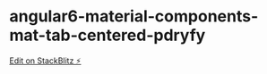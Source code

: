 # angular6-material-components-mat-tab-centered-pdryfy

[Edit on StackBlitz ⚡️](https://stackblitz.com/edit/angular6-material-components-mat-tab-centered-pdryfy)